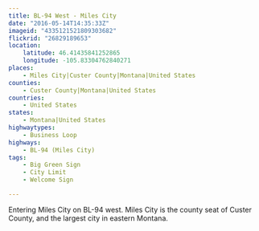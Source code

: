 ```yaml
---
title: BL-94 West - Miles City
date: "2016-05-14T14:35:33Z"
imageid: "4335121521809303682"
flickrid: "26829189653"
location:
    latitude: 46.41435841252865
    longitude: -105.83304762840271
places:
    - Miles City|Custer County|Montana|United States
counties:
    - Custer County|Montana|United States
countries:
    - United States
states:
    - Montana|United States
highwaytypes:
    - Business Loop
highways:
    - BL-94 (Miles City)
tags:
    - Big Green Sign
    - City Limit
    - Welcome Sign

---
```

Entering Miles City on BL-94 west.  Miles City is the county seat of Custer County, and the largest city in eastern Montana.